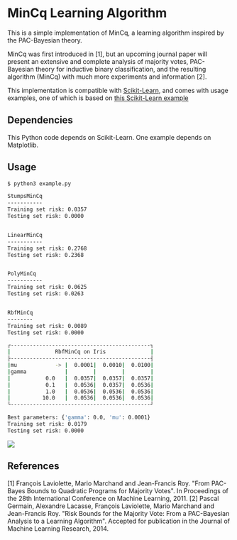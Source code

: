 # MinCq Learning Algorithm

This is a simple implementation of MinCq, a learning algorithm inspired by the PAC-Bayesian theory.

MinCq was first introduced in [1], but an upcoming journal paper will present an extensive and complete analysis
of majority votes, PAC-Bayesian theory for inductive binary classification, and the resulting algorithm (MinCq) with
much more experiments and information [2].

This implementation is compatible with [Scikit-Learn](http://scikit-learn.org), and comes with usage examples, one of
which is based on [this Scikit-Learn example](http://scikit-learn.org/stable/auto_examples/plot_classifier_comparison.html)


## Dependencies
This Python code depends on Scikit-Learn. One example depends on Matplotlib.

## Usage
``` bash
$ python3 example.py

StumpsMinCq
-----------
Training set risk: 0.0357
Testing set risk: 0.0000


LinearMinCq
-----------
Training set risk: 0.2768
Testing set risk: 0.2368


PolyMinCq
-----------
Training set risk: 0.0625
Testing set risk: 0.0263


RbfMinCq
--------
Training set risk: 0.0089
Testing set risk: 0.0000

┌--------------------------------------------┐
|              RbfMinCq on Iris              |
├--------------------------------------------┤
|mu            -> |  0.0001|  0.0010|  0.0100|
|gamma            |        |        |        |
|           0.0   |  0.0357|  0.0357|  0.0357|
|           0.1   |  0.0536|  0.0357|  0.0536|
|           1.0   |  0.0536|  0.0536|  0.0536|
|          10.0   |  0.0536|  0.0536|  0.0536|
└--------------------------------------------┘

Best parameters: {'gamma': 0.0, 'mu': 0.0001}
Training set risk: 0.0179
Testing set risk: 0.0000
```

![](https://raw.github.com/wiki/GRAAL-Research/MinCq/sklearn-example.png)


## References
[1] François Laviolette, Mario Marchand and Jean-Francis Roy. "From PAC-Bayes Bounds to Quadratic Programs for Majority Votes". In Proceedings of the 28th International Conference on Machine Learning, 2011.
[2] Pascal Germain, Alexandre Lacasse, François Laviolette, Mario Marchand and Jean-Francis Roy. "Risk Bounds for the Majority Vote: From a PAC-Bayesian Analysis to a Learning Algorithm". Accepted for publication in the Journal of Machine Learning Research, 2014.
